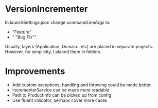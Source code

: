 # VersionIncrementer

In launchSettings.json change commandLineArgs to:
- "Feature"
- " \"Bug Fix\""

Usually, layers (Application, Domain.. etc) are placed in separate projects. However, for simplicity, I placed them in folders. 

# Improvements
- Add custom exceptions, handling and throwing could be made better
- IncrementerService can be made more readable
- Path to ProductInfo can be picked up from config
- Use fluent validator, perhaps cover more cases
